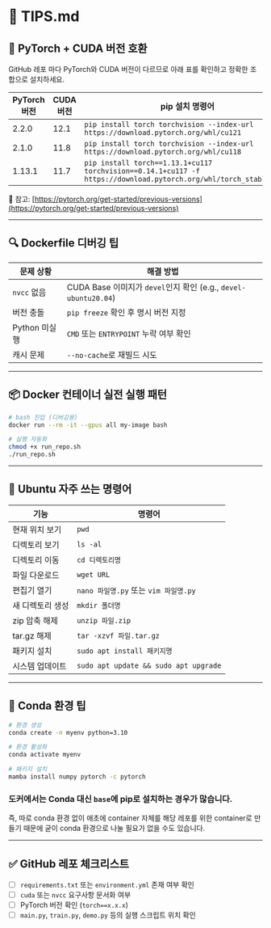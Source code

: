 # 📘 TIPS.md

## 🔁 PyTorch + CUDA 버전 호환

GitHub 레포 마다 PyTorch와 CUDA 버전이 다르므로 아래 표를 확인하고 정확한 조합으로 설치하세요.

| PyTorch 버전 | CUDA 버전 | pip 설치 명령어                                                                                                        |
| ---------- | ------- | ----------------------------------------------------------------------------------------------------------------- |
| 2.2.0      | 12.1    | `pip install torch torchvision --index-url https://download.pytorch.org/whl/cu121`                                |
| 2.1.0      | 11.8    | `pip install torch torchvision --index-url https://download.pytorch.org/whl/cu118`                                |
| 1.13.1     | 11.7    | `pip install torch==1.13.1+cu117 torchvision==0.14.1+cu117 -f https://download.pytorch.org/whl/torch_stable.html` |

🔗 참고: [https://pytorch.org/get-started/previous-versions](https://pytorch.org/get-started/previous-versions)

---

## 🔍 Dockerfile 디버깅 팁

| 문제 상황      | 해결 방법                                                   |
| ---------- | ------------------------------------------------------- |
| `nvcc` 없음  | CUDA Base 이미지가 `devel`인지 확인 (e.g., `devel-ubuntu20.04`) |
| 버전 충돌      | `pip freeze` 확인 후 명시 버전 지정                              |
| Python 미실행 | `CMD` 또는 `ENTRYPOINT` 누락 여부 확인                          |
| 캐시 문제      | `--no-cache`로 재빌드 시도                                    |

---

## 📦 Docker 컨테이너 실전 실행 패턴

```bash
# bash 진입 (디버깅용)
docker run --rm -it --gpus all my-image bash

# 실행 자동화
chmod +x run_repo.sh
./run_repo.sh
```

---

## 🧰 Ubuntu 자주 쓰는 명령어

| 기능        | 명령어                                   |
| --------- | ------------------------------------- |
| 현재 위치 보기  | `pwd`                                 |
| 디렉토리 보기   | `ls -al`                              |
| 디렉토리 이동   | `cd 디렉토리명`                            |
| 파일 다운로드   | `wget URL`                            |
| 편집기 열기    | `nano 파일명.py` 또는 `vim 파일명.py`         |
| 새 디렉토리 생성 | `mkdir 폴더명`                           |
| zip 압축 해제 | `unzip 파일.zip`                        |
| tar.gz 해제 | `tar -xzvf 파일.tar.gz`                 |
| 패키지 설치    | `sudo apt install 패키지명`               |
| 시스템 업데이트  | `sudo apt update && sudo apt upgrade` |

---

## 📄 Conda 환경 팁

```bash
# 환경 생성
conda create -n myenv python=3.10

# 환경 활성화
conda activate myenv

# 패키지 설치
mamba install numpy pytorch -c pytorch
```

### 도커에서는 Conda 대신 `base`에 pip로 설치하는 경우가 많습니다.
즉, 따로 conda 환경 없이 애초에 container 자체를 해당 레포를 위한 container로 만들기 때문에 굳이 conda 환경으로 나눌 필요가 없을 수도 있습니다.


---

## ✅ GitHub 레포 체크리스트

* [ ] `requirements.txt` 또는 `environment.yml` 존재 여부 확인
* [ ] `cuda` 또는 `nvcc` 요구사항 문서화 여부
* [ ] PyTorch 버전 확인 (`torch==x.x.x`)
* [ ] `main.py`, `train.py`, `demo.py` 등의 실행 스크립트 위치 확인
